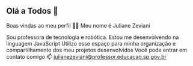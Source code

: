 ## Olá a Todos 👋
Boas vindas ao meu perfil 💙💙
Meu nome é Juliane Zeviani

Sou professora de tecnologia e robótica.
Estou me desenvolvendo na linguagem JavaScript
Utilizo esse espaço para minha organização e compartilhamento dos meu projetos desenvolvidos
Você pode entrar em contato comigo 📫
julianezeviani@professor.educacao.sp.gov.br


<!--
**Prof-Juliane/Prof-Juliane** is a ✨ _special_ ✨ repository because its `README.md` (this file) appears on your GitHub profile.

Here are some ideas to get you started:

- 🔭 I’m currently working on ...
- 🌱 I’m currently learning ...
- 👯 I’m looking to collaborate on ...
- 🤔 I’m looking for help with ...
- 💬 Ask me about ...
- 📫 How to reach me: ...
- 😄 Pronouns: ...
- ⚡ Fun fact: ...
-->
